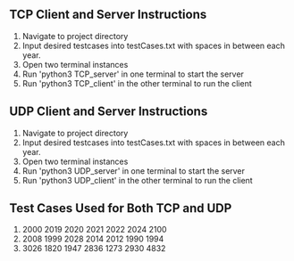 ## TCP Client and Server Instructions
1. Navigate to project directory
2. Input desired testcases into testCases.txt with spaces in between each year.
3. Open two terminal instances
4. Run 'python3 TCP_server' in one terminal to start the server
5. Run 'python3 TCP_client' in the other terminal to run the client

## UDP Client and Server Instructions
1. Navigate to project directory
2. Input desired testcases into testCases.txt with spaces in between each year.
3. Open two terminal instances
4. Run 'python3 UDP_server' in one terminal to start the server
5. Run 'python3 UDP_client' in the other terminal to run the client


## Test Cases Used for Both TCP and UDP
1. 2000 2019 2020 2021 2022 2024 2100
2. 2008 1999 2028 2014 2012 1990 1994
3. 3026 1820 1947 2836 1273 2930 4832

